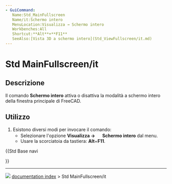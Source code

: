 ```yaml
---
- GuiCommand:
   Name:Std_MainFullscreen
   Name/it:Schermo intero
   MenuLocation:Visualizza → Schermo intero
   Workbenches:All
   Shortcut:**Alt**+**F11**
   SeeAlso:[Vista 3D a schermo intero](Std_ViewFullscreen/it.md)
---
```


# Std MainFullscreen/it

## Descrizione

Il comando **Schermo intero** attiva o disattiva la modalità a schermo intero della finestra principale di FreeCAD.

## Utilizzo

1.  Esistono diversi modi per invocare il comando:
    -   Selezionare l\'opzione **Visualizza → <img src="images/Std_MainFullscreen.svg" width=16px> Schermo intero** dal menu.
    -   Usare la scorciatoia da tastiera: **Alt**+**F11**.





{{Std Base navi

}}



---
![](images/Button_right.svg) [documentation index](../README.md) > Std MainFullscreen/it
